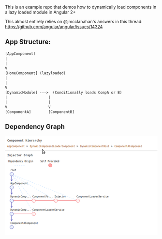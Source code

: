 This is an example repo that demos how to dynamically load components in a lazy loaded module in Angular 2+

This almost entirely relies on @jmcclanahan's answers in this thread: https://github.com/angular/angular/issues/14324

## App Structure: 

````
[AppComponent] 
|
|
V
[HomeComponent] (lazyloaded)
|
|
V
[DynamicModule] --->  (Conditionally loads CompA or B)
|                   |
|                   |
V                   V
[ComponentA]        [ComponentB]

````

## Dependency Graph
![dependency graph](https://raw.githubusercontent.com/jbsouvestre/lazy-loaded-modules/master/src/assets/Selection_789.png)
